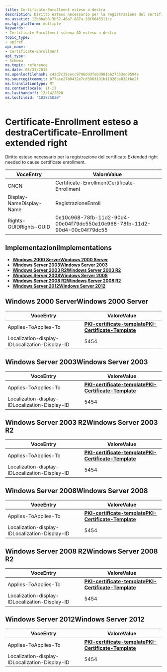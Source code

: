 ```yaml
---
title: Certificate-Enrollment esteso a destra
description: Diritto esteso necessario per la registrazione del certificato.
ms.assetid: 12b8bab8-3b52-46a7-887a-28f6645311cc
ms.tgt_platform: multiple
keywords:
- Certificate-Enrollment schema AD esteso a destra
topic_type:
- apiref
api_name:
- Certificate-Enrollment
api_type:
- Schema
ms.topic: reference
ms.date: 05/31/2018
ms.openlocfilehash: c42d7c39cecc9796dddfebd981bb27353ed9594e
ms.sourcegitcommit: b77ace27b0432e7cd3863191b11926be032fbe2f
ms.translationtype: MT
ms.contentlocale: it-IT
ms.lasthandoff: 12/14/2020
ms.locfileid: "103875830"
---
```

# <a name="certificate-enrollment-extended-right"></a><span data-ttu-id="8e903-104">Certificate-Enrollment esteso a destra</span><span class="sxs-lookup"><span data-stu-id="8e903-104">Certificate-Enrollment extended right</span></span>

<span data-ttu-id="8e903-105">Diritto esteso necessario per la registrazione del certificato.</span><span class="sxs-lookup"><span data-stu-id="8e903-105">Extended right needed to cause certificate enrollment.</span></span>



| <span data-ttu-id="8e903-106">Voce</span><span class="sxs-lookup"><span data-stu-id="8e903-106">Entry</span></span> | <span data-ttu-id="8e903-107">Valore</span><span class="sxs-lookup"><span data-stu-id="8e903-107">Value</span></span> |
|--------------|--------------------------------------|
| <span data-ttu-id="8e903-108">CN</span><span class="sxs-lookup"><span data-stu-id="8e903-108">CN</span></span>           | <span data-ttu-id="8e903-109">Certificate-Enrollment</span><span class="sxs-lookup"><span data-stu-id="8e903-109">Certificate-Enrollment</span></span>               |
| <span data-ttu-id="8e903-110">Display-Name</span><span class="sxs-lookup"><span data-stu-id="8e903-110">Display-Name</span></span> | <span data-ttu-id="8e903-111">Registrazione</span><span class="sxs-lookup"><span data-stu-id="8e903-111">Enroll</span></span>                               |
| <span data-ttu-id="8e903-112">Rights-GUID</span><span class="sxs-lookup"><span data-stu-id="8e903-112">Rights-GUID</span></span>  | <span data-ttu-id="8e903-113">0e10c968-78fb-11d2-90d4-00c04f79dc55</span><span class="sxs-lookup"><span data-stu-id="8e903-113">0e10c968-78fb-11d2-90d4-00c04f79dc55</span></span> |



## <a name="implementations"></a><span data-ttu-id="8e903-114">Implementazioni</span><span class="sxs-lookup"><span data-stu-id="8e903-114">Implementations</span></span>

-   [<span data-ttu-id="8e903-115">**Windows 2000 Server**</span><span class="sxs-lookup"><span data-stu-id="8e903-115">**Windows 2000 Server**</span></span>](#windows-2000-server)
-   [<span data-ttu-id="8e903-116">**Windows Server 2003**</span><span class="sxs-lookup"><span data-stu-id="8e903-116">**Windows Server 2003**</span></span>](#windows-server-2003)
-   [<span data-ttu-id="8e903-117">**Windows Server 2003 R2**</span><span class="sxs-lookup"><span data-stu-id="8e903-117">**Windows Server 2003 R2**</span></span>](#windows-server-2003-r2)
-   [<span data-ttu-id="8e903-118">**Windows Server 2008**</span><span class="sxs-lookup"><span data-stu-id="8e903-118">**Windows Server 2008**</span></span>](#windows-server-2008)
-   [<span data-ttu-id="8e903-119">**Windows Server 2008 R2**</span><span class="sxs-lookup"><span data-stu-id="8e903-119">**Windows Server 2008 R2**</span></span>](#windows-server-2008-r2)
-   [<span data-ttu-id="8e903-120">**Windows Server 2012**</span><span class="sxs-lookup"><span data-stu-id="8e903-120">**Windows Server 2012**</span></span>](#windows-server-2012)

## <a name="windows-2000-server"></a><span data-ttu-id="8e903-121">Windows 2000 Server</span><span class="sxs-lookup"><span data-stu-id="8e903-121">Windows 2000 Server</span></span>



| <span data-ttu-id="8e903-122">Voce</span><span class="sxs-lookup"><span data-stu-id="8e903-122">Entry</span></span> | <span data-ttu-id="8e903-123">Valore</span><span class="sxs-lookup"><span data-stu-id="8e903-123">Value</span></span> |
|-------------------------|-------------------------------------------------------------------------|
| <span data-ttu-id="8e903-124">Applies-To</span><span class="sxs-lookup"><span data-stu-id="8e903-124">Applies-To</span></span>              | [<span data-ttu-id="8e903-125">**PKI-certificate-template**</span><span class="sxs-lookup"><span data-stu-id="8e903-125">**PKI-Certificate-Template**</span></span>](c-pkicertificatetemplate.md)<br/> |
| <span data-ttu-id="8e903-126">Localization-display-ID</span><span class="sxs-lookup"><span data-stu-id="8e903-126">Localization-Display-ID</span></span> | <span data-ttu-id="8e903-127">54</span><span class="sxs-lookup"><span data-stu-id="8e903-127">54</span></span>                                                                      |



## <a name="windows-server-2003"></a><span data-ttu-id="8e903-128">Windows Server 2003</span><span class="sxs-lookup"><span data-stu-id="8e903-128">Windows Server 2003</span></span>



| <span data-ttu-id="8e903-129">Voce</span><span class="sxs-lookup"><span data-stu-id="8e903-129">Entry</span></span> | <span data-ttu-id="8e903-130">Valore</span><span class="sxs-lookup"><span data-stu-id="8e903-130">Value</span></span> |
|-------------------------|-------------------------------------------------------------------------|
| <span data-ttu-id="8e903-131">Applies-To</span><span class="sxs-lookup"><span data-stu-id="8e903-131">Applies-To</span></span>              | [<span data-ttu-id="8e903-132">**PKI-certificate-template**</span><span class="sxs-lookup"><span data-stu-id="8e903-132">**PKI-Certificate-Template**</span></span>](c-pkicertificatetemplate.md)<br/> |
| <span data-ttu-id="8e903-133">Localization-display-ID</span><span class="sxs-lookup"><span data-stu-id="8e903-133">Localization-Display-ID</span></span> | <span data-ttu-id="8e903-134">54</span><span class="sxs-lookup"><span data-stu-id="8e903-134">54</span></span>                                                                      |



## <a name="windows-server-2003-r2"></a><span data-ttu-id="8e903-135">Windows Server 2003 R2</span><span class="sxs-lookup"><span data-stu-id="8e903-135">Windows Server 2003 R2</span></span>



| <span data-ttu-id="8e903-136">Voce</span><span class="sxs-lookup"><span data-stu-id="8e903-136">Entry</span></span> | <span data-ttu-id="8e903-137">Valore</span><span class="sxs-lookup"><span data-stu-id="8e903-137">Value</span></span> |
|-------------------------|-------------------------------------------------------------------------|
| <span data-ttu-id="8e903-138">Applies-To</span><span class="sxs-lookup"><span data-stu-id="8e903-138">Applies-To</span></span>              | [<span data-ttu-id="8e903-139">**PKI-certificate-template**</span><span class="sxs-lookup"><span data-stu-id="8e903-139">**PKI-Certificate-Template**</span></span>](c-pkicertificatetemplate.md)<br/> |
| <span data-ttu-id="8e903-140">Localization-display-ID</span><span class="sxs-lookup"><span data-stu-id="8e903-140">Localization-Display-ID</span></span> | <span data-ttu-id="8e903-141">54</span><span class="sxs-lookup"><span data-stu-id="8e903-141">54</span></span>                                                                      |



## <a name="windows-server-2008"></a><span data-ttu-id="8e903-142">Windows Server 2008</span><span class="sxs-lookup"><span data-stu-id="8e903-142">Windows Server 2008</span></span>



| <span data-ttu-id="8e903-143">Voce</span><span class="sxs-lookup"><span data-stu-id="8e903-143">Entry</span></span> | <span data-ttu-id="8e903-144">Valore</span><span class="sxs-lookup"><span data-stu-id="8e903-144">Value</span></span> |
|-------------------------|-------------------------------------------------------------------------|
| <span data-ttu-id="8e903-145">Applies-To</span><span class="sxs-lookup"><span data-stu-id="8e903-145">Applies-To</span></span>              | [<span data-ttu-id="8e903-146">**PKI-certificate-template**</span><span class="sxs-lookup"><span data-stu-id="8e903-146">**PKI-Certificate-Template**</span></span>](c-pkicertificatetemplate.md)<br/> |
| <span data-ttu-id="8e903-147">Localization-display-ID</span><span class="sxs-lookup"><span data-stu-id="8e903-147">Localization-Display-ID</span></span> | <span data-ttu-id="8e903-148">54</span><span class="sxs-lookup"><span data-stu-id="8e903-148">54</span></span>                                                                      |



## <a name="windows-server-2008-r2"></a><span data-ttu-id="8e903-149">Windows Server 2008 R2</span><span class="sxs-lookup"><span data-stu-id="8e903-149">Windows Server 2008 R2</span></span>



| <span data-ttu-id="8e903-150">Voce</span><span class="sxs-lookup"><span data-stu-id="8e903-150">Entry</span></span> | <span data-ttu-id="8e903-151">Valore</span><span class="sxs-lookup"><span data-stu-id="8e903-151">Value</span></span> |
|-------------------------|-------------------------------------------------------------------------|
| <span data-ttu-id="8e903-152">Applies-To</span><span class="sxs-lookup"><span data-stu-id="8e903-152">Applies-To</span></span>              | [<span data-ttu-id="8e903-153">**PKI-certificate-template**</span><span class="sxs-lookup"><span data-stu-id="8e903-153">**PKI-Certificate-Template**</span></span>](c-pkicertificatetemplate.md)<br/> |
| <span data-ttu-id="8e903-154">Localization-display-ID</span><span class="sxs-lookup"><span data-stu-id="8e903-154">Localization-Display-ID</span></span> | <span data-ttu-id="8e903-155">54</span><span class="sxs-lookup"><span data-stu-id="8e903-155">54</span></span>                                                                      |



## <a name="windows-server-2012"></a><span data-ttu-id="8e903-156">Windows Server 2012</span><span class="sxs-lookup"><span data-stu-id="8e903-156">Windows Server 2012</span></span>



| <span data-ttu-id="8e903-157">Voce</span><span class="sxs-lookup"><span data-stu-id="8e903-157">Entry</span></span> | <span data-ttu-id="8e903-158">Valore</span><span class="sxs-lookup"><span data-stu-id="8e903-158">Value</span></span> |
|-------------------------|-------------------------------------------------------------------------|
| <span data-ttu-id="8e903-159">Applies-To</span><span class="sxs-lookup"><span data-stu-id="8e903-159">Applies-To</span></span>              | [<span data-ttu-id="8e903-160">**PKI-certificate-template**</span><span class="sxs-lookup"><span data-stu-id="8e903-160">**PKI-Certificate-Template**</span></span>](c-pkicertificatetemplate.md)<br/> |
| <span data-ttu-id="8e903-161">Localization-display-ID</span><span class="sxs-lookup"><span data-stu-id="8e903-161">Localization-Display-ID</span></span> | <span data-ttu-id="8e903-162">54</span><span class="sxs-lookup"><span data-stu-id="8e903-162">54</span></span>                                                                      |



 

 





